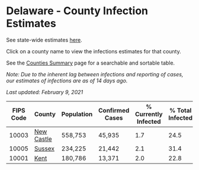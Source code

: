 # Delaware - County Infection Estimates

See state-wide estimates [here](/infections/us-de).

Click on a county name to view the infections estimates for that county.

See the [Counties Summary](/infections/summary-counties) page for a searchable and sortable table.

*Note: Due to the inherent lag between infections and reporting of cases, our estimates of infections are as of 14 days ago.*

*Last updated: February 9, 2021*

|   FIPS Code |                   County |   Population |   Confirmed Cases |   % Currently Infected |   % Total Infected |
|-------------|--------------------------|--------------|-------------------|------------------------|--------------------|
|       10003 | [New Castle](new-castle) |      558,753 |            45,935 |                    1.7 |               24.5 |
|       10005 |         [Sussex](sussex) |      234,225 |            21,442 |                    2.1 |               31.4 |
|       10001 |             [Kent](kent) |      180,786 |            13,371 |                    2.0 |               22.8 |